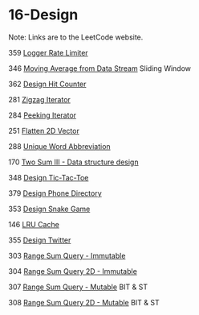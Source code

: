 # 16-Design
Note: Links are to the LeetCode website.

359 [Logger Rate Limiter](https://leetcode.com/problems/logger-rate-limiter/description/)

346 [Moving Average from Data Stream](https://leetcode.com/problems/moving-average-from-data-stream/description/) Sliding Window

362 [Design Hit Counter](https://leetcode.com/problems/design-hit-counter/description/)

281 [Zigzag Iterator](https://leetcode.com/problems/zigzag-iterator/description/)

284 [Peeking Iterator](https://leetcode.com/problems/peeking-iterator/description/)

251 [Flatten 2D Vector](https://leetcode.com/problems/flatten-2d-vector/description/s)

288 [Unique Word Abbreviation](https://leetcode.com/problems/unique-word-abbreviation/description/)

170 [Two Sum III - Data structure design](https://leetcode.com/problems/two-sum-iii-data-structure-design/description/)

348 [Design Tic-Tac-Toe](https://leetcode.com/problems/design-tic-tac-toe/description/)

379 [Design Phone Directory](https://leetcode.com/problems/design-phone-directory/description/)

353 [Design Snake Game](https://leetcode.com/problems/design-snake-game/description/)

146 [LRU Cache](https://leetcode.com/problems/lru-cache/description/)

355 [Design Twitter](https://leetcode.com/problems/design-twitter/description/s)

303 [Range Sum Query - Immutable](https://leetcode.com/problems/range-sum-query-immutable/description/)

304 [Range Sum Query 2D - Immutable](https://leetcode.com/problems/range-sum-query-2d-immutable/description/)

307 [Range Sum Query - Mutable](https://leetcode.com/problems/range-sum-query-mutable/description/) BIT & ST

308 [Range Sum Query 2D - Mutable](https://leetcode.com/problems/range-sum-query-2d-mutable/description/) BIT & ST
